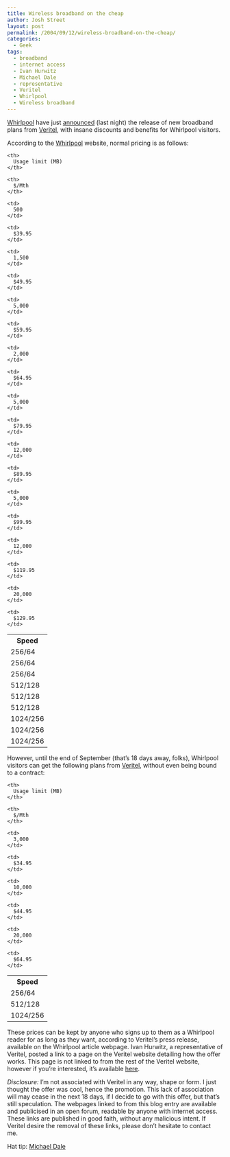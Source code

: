 ```yaml
---
title: Wireless broadband on the cheap
author: Josh Street
layout: post
permalink: /2004/09/12/wireless-broadband-on-the-cheap/
categories:
  - Geek
tags:
  - broadband
  - internet access
  - Ivan Hurwitz
  - Michael Dale
  - representative
  - Veritel
  - Whirlpool
  - Wireless broadband
---
```

[Whirlpool][1] have just [announced][2] (last night) the release of new broadband plans from [Veritel][3], with insane discounts and benefits for Whirlpool visitors.<!--more-->

According to the [Whirlpool][4] website, normal pricing is as follows:

<table>
  <tr>
    <th>
      Speed
    </th>
    
    <th>
      Usage limit (MB)
    </th>
    
    <th>
      $/Mth
    </th>
  </tr>
  
  <tr>
    <td>
      256/64
    </td>
    
    <td>
      500
    </td>
    
    <td>
      $39.95
    </td>
  </tr>
  
  <tr>
    <td>
      256/64
    </td>
    
    <td>
      1,500
    </td>
    
    <td>
      $49.95
    </td>
  </tr>
  
  <tr>
    <td>
      256/64
    </td>
    
    <td>
      5,000
    </td>
    
    <td>
      $59.95
    </td>
  </tr>
  
  <tr>
    <td>
      512/128
    </td>
    
    <td>
      2,000
    </td>
    
    <td>
      $64.95
    </td>
  </tr>
  
  <tr>
    <td>
      512/128
    </td>
    
    <td>
      5,000
    </td>
    
    <td>
      $79.95
    </td>
  </tr>
  
  <tr>
    <td>
      512/128
    </td>
    
    <td>
      12,000
    </td>
    
    <td>
      $89.95
    </td>
  </tr>
  
  <tr>
    <td>
      1024/256
    </td>
    
    <td>
      5,000
    </td>
    
    <td>
      $99.95
    </td>
  </tr>
  
  <tr>
    <td>
      1024/256
    </td>
    
    <td>
      12,000
    </td>
    
    <td>
      $119.95
    </td>
  </tr>
  
  <tr>
    <td>
      1024/256
    </td>
    
    <td>
      20,000
    </td>
    
    <td>
      $129.95
    </td>
  </tr>
</table>

However, until the end of September (that&#8217;s 18 days away, folks), Whirlpool visitors can get the following plans from [Veritel][3], without even being bound to a contract:

<table>
  <tr>
    <th>
      Speed
    </th>
    
    <th>
      Usage limit (MB)
    </th>
    
    <th>
      $/Mth
    </th>
  </tr>
  
  <tr>
    <td>
      256/64
    </td>
    
    <td>
      3,000
    </td>
    
    <td>
      $34.95
    </td>
  </tr>
  
  <tr>
    <td>
      512/128
    </td>
    
    <td>
      10,000
    </td>
    
    <td>
      $44.95
    </td>
  </tr>
  
  <tr>
    <td>
      1024/256
    </td>
    
    <td>
      20,000
    </td>
    
    <td>
      $64.95
    </td>
  </tr>
</table>

These prices can be kept by anyone who signs up to them as a Whirlpool reader for as long as they want, according to Veritel&#8217;s press release, available on the Whirlpool article webpage. Ivan Hurwitz, a representative of Veritel, posted a link to a page on the Veritel website detailing how the offer works. This page is not linked to from the rest of the Veritel website, however if you&#8217;re interested, it&#8217;s available [here][5].

*Disclosure:* I&#8217;m not associated with Veritel in any way, shape or form. I just thought the offer was cool, hence the promotion. This lack of association will may cease in the next 18 days, if I decide to go with this offer, but that&#8217;s still speculation. The webpages linked to from this blog entry are available and publicised in an open forum, readable by anyone with internet access. These links are published in good faith, without any malicious intent. If Veritel desire the removal of these links, please don&#8217;t hesitate to contact me.

Hat tip: [Michael Dale][6]

 [1]: http://whirlpool.net.au/
 [2]: http://whirlpool.net.au/article.cfm/1332
 [3]: http://www.veritel.com.au/
 [4]: http://www.whirlpool.net.au/
 [5]: http://www.veritel.com.au/Whirlpooloffer.php
 [6]: http://blog.dalegroup.net/